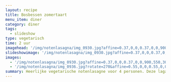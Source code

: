 ```yaml
---
layout: recipe
title: Bosbessen zomertaart
menu_item: diner
category: diner
tags:
  - slideshow
type: vegetarisch
time: 2 uur
imagehead: '/img/notenlasagna/img_0930.jpg?affine=0.37,0,0,0.37,0,0,900,550,30,120'
slideshowimage: '/img/notenlasagna/img_0930.jpg?affine=0.37,0,0,0.37,0,0,900,550,30,120'
images:
  - '/img/notenlasagna/img_0930.jpg?affine=0.37,0,0,0.37,0,0,900,550,30,120'
  - '/img/notenlasagna/img_0936.jpg?rotate=270&affine=0.55,0,0,0.55,0,0,900,500,90,200'
summary: Heerlijke vegetarische notenlasagne voor 4 personen. Deze lagagne heeft gegrilde aubergineplakjes in plaats van pasta lasagnebladen. Daarnaast bevat het noten voor de eiwitten in plaats van gehakt. Zo lekker dat je niet eens merkt dat er geen vlees in zit.
---
```

